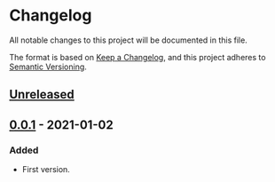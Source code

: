 # Changelog

All notable changes to this project will be documented in this file.

The format is based on [Keep a Changelog][Keep a Changelog], and this project adheres to [Semantic Versioning][Semantic Versioning].

## [Unreleased]

## [0.0.1] - 2021-01-02

### Added

- First version.

<!-- Links -->
[Keep a Changelog]: https://keepachangelog.com/
[Semantic Versioning]: https://semver.org/

<!-- Versions -->
[Unreleased]: https://github.com/computer-science-engineering/vscode-cse-framework/compare/v0.0.1..HEAD
[0.0.2]: https://github.com/computer-science-engineering/vscode-cse-framework/compare/v0.0.1..v0.0.2
[0.0.1]: https://github.com/computer-science-engineering/vscode-cse-framework/releases/tag/v0.0.1
